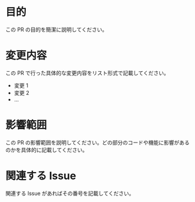 # 目的

この PR の目的を簡潔に説明してください。

# 変更内容

この PR で行った具体的な変更内容をリスト形式で記載してください。

- 変更 1
- 変更 2
- ...

# 影響範囲

この PR の影響範囲を説明してください。どの部分のコードや機能に影響があるのかを具体的に記載してください。

# 関連する Issue

関連する Issue があればその番号を記載してください。
